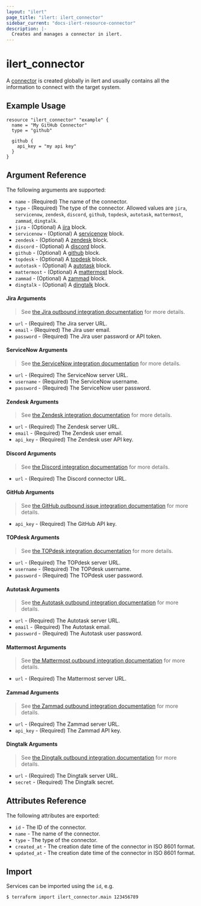 ```yaml
---
layout: "ilert"
page_title: "ilert: ilert_connector"
sidebar_current: "docs-ilert-resource-connector"
description: |-
  Creates and manages a connector in ilert.
---
```


# ilert_connector

A [connector](https://docs.ilert.com/getting-started/readme#connectors-and-alert-actions-aka-outbound-integrations) is created globally in ilert and usually contains all the information to connect with the target system.

## Example Usage

```hcl
resource "ilert_connector" "example" {
  name = "My GitHub Connector"
  type = "github"

  github {
    api_key = "my api key"
  }
}
```

## Argument Reference

The following arguments are supported:

- `name` - (Required) The name of the connector.
- `type` - (Required) The type of the connector. Allowed values are `jira`, `servicenow`, `zendesk`, `discord`, `github`, `topdesk`, `autotask`, `mattermost`, `zammad`, `dingtalk`.
- `jira` - (Optional) A [jira](#jira-arguments) block.
- `servicenow` - (Optional) A [servicenow](#servicenow-arguments) block.
- `zendesk` - (Optional) A [zendesk](#zendesk-arguments) block.
- `discord` - (Optional) A [discord](#discord-arguments) block.
- `github` - (Optional) A [github](#github-arguments) block.
- `topdesk` - (Optional) A [topdesk](#topdesk-arguments) block.
- `autotask` - (Optional) A [autotask](#autotask-arguments) block.
- `mattermost` - (Optional) A [mattermost](#mattermost-arguments) block.
- `zammad` - (Optional) A [zammad](#zammad-arguments) block.
- `dingtalk` - (Optional) A [dingtalk](#dingtalk-arguments) block.

#### Jira Arguments

> See [the Jira outbound integration documentation](https://docs.ilert.com/integrations/jira/outbound) for more details.

- `url` - (Required) The Jira server URL.
- `email` - (Required) The Jira user email.
- `password` - (Required) The Jira user password or API token.

#### ServiceNow Arguments

> See [the ServiceNow integration documentation](https://docs.ilert.com/integrations/service-now) for more details.

- `url` - (Required) The ServiceNow server URL.
- `username` - (Required) The ServiceNow username.
- `password` - (Required) The ServiceNow user password.

#### Zendesk Arguments

> See [the Zendesk integration documentation](https://docs.ilert.com/integrations/zendesk) for more details.

- `url` - (Required) The Zendesk server URL.
- `email` - (Required) The Zendesk user email.
- `api_key` - (Required) The Zendesk user API key.

#### Discord Arguments

> See [the Discord integration documentation](https://docs.ilert.com/integrations/discord) for more details.

- `url` - (Required) The Discord connector URL.

#### GitHub Arguments

> See [the GitHub outbound issue integration documentation](https://docs.ilert.com/integrations/github/outbound-issue) for more details.

- `api_key` - (Required) The GitHub API key.

#### TOPdesk Arguments

> See [the TOPdesk integration documentation](https://docs.ilert.com/integrations/topdesk/outbound) for more details.

- `url` - (Required) The TOPdesk server URL.
- `username` - (Required) The TOPdesk username.
- `password` - (Required) The TOPdesk user password.

#### Autotask Arguments

> See [the Autotask outbound integration documentation](https://docs.ilert.com/integrations/autotask/outbound) for more details.

- `url` - (Required) The Autotask server URL.
- `email` - (Required) The Autotask email.
- `password` - (Required) The Autotask user password.

#### Mattermost Arguments

> See [the Mattermost outbound integration documentation](https://docs.ilert.com/integrations/mattermost) for more details.

- `url` - (Required) The Mattermost server URL.

#### Zammad Arguments

> See [the Zammad outbound integration documentation](https://docs.ilert.com/integrations/zammad/outbound) for more details.

- `url` - (Required) The Zammad server URL.
- `api_key` - (Required) The Zammad API key.

#### Dingtalk Arguments

> See [the Dingtalk outbound integration documentation](https://docs.ilert.com/integrations/dingtalk) for more details.

- `url` - (Required) The Dingtalk server URL.
- `secret` - (Required) The Dingtalk secret.

## Attributes Reference

The following attributes are exported:

- `id` - The ID of the connector.
- `name` - The name of the connector.
- `type` - The type of the connector.
- `created_at` - The creation date time of the connector in ISO 8601 format.
- `updated_at` - The creation date time of the connector in ISO 8601 format.

## Import

Services can be imported using the `id`, e.g.

```sh
$ terraform import ilert_connector.main 123456789
```
